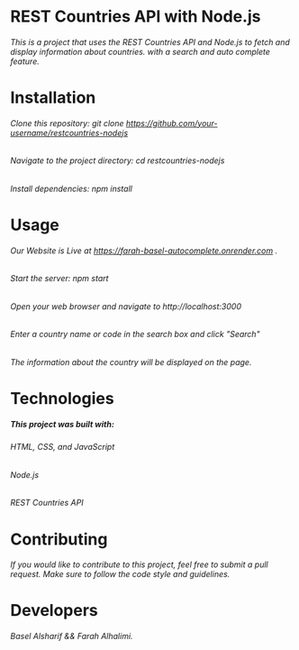 # REST Countries API with Node.js
###### This is a project that uses the REST Countries API and Node.js to fetch and display information about countries. with a search and auto complete feature.

# Installation
###### Clone this repository: git clone https://github.com/your-username/restcountries-nodejs
###### Navigate to the project directory: cd restcountries-nodejs
###### Install dependencies: npm install
# Usage
###### Our Website is Live at https://farah-basel-autocomplete.onrender.com .
###### Start the server: npm start
###### Open your web browser and navigate to http://localhost:3000
###### Enter a country name or code in the search box and click "Search"
###### The information about the country will be displayed on the page.
# Technologies
##### This project was built with:
###### HTML, CSS, and JavaScript
###### Node.js
###### REST Countries API

# Contributing
###### If you would like to contribute to this project, feel free to submit a pull request. Make sure to follow the code style and guidelines.

# Developers
###### Basel Alsharif && Farah Alhalimi.
